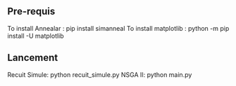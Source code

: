 ## Pre-requis

To install Annealar : pip install simanneal
To install matplotlib : python -m pip install -U matplotlib

## Lancement
Recuit Simule: python recuit_simule.py
NSGA II: python main.py